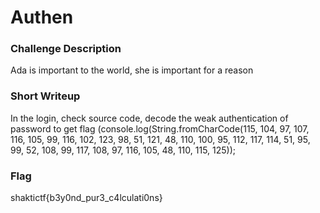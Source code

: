 # Authen

### Challenge Description
Ada is important to the world, she is important for a reason

### Short Writeup
In the login, check source code, decode the weak authentication of password to get flag (console.log(String.fromCharCode(115, 104, 97, 107, 116, 105, 99, 116, 102, 123, 98, 51, 121, 48, 110, 100, 95, 112, 117, 114, 51, 95, 99, 52, 108, 99, 117, 108, 97, 116, 105, 48, 110, 115, 125));


### Flag
shaktictf{b3y0nd_pur3_c4lculati0ns}
